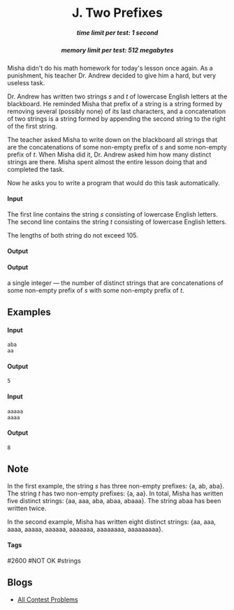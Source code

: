<h1 style='text-align: center;'> J. Two Prefixes</h1>

<h5 style='text-align: center;'>time limit per test: 1 second</h5>
<h5 style='text-align: center;'>memory limit per test: 512 megabytes</h5>

Misha didn't do his math homework for today's lesson once again. As a punishment, his teacher Dr. Andrew decided to give him a hard, but very useless task.

Dr. Andrew has written two strings *s* and *t* of lowercase English letters at the blackboard. He reminded Misha that prefix of a string is a string formed by removing several (possibly none) of its last characters, and a concatenation of two strings is a string formed by appending the second string to the right of the first string.

The teacher asked Misha to write down on the blackboard all strings that are the concatenations of some non-empty prefix of *s* and some non-empty prefix of *t*. When Misha did it, Dr. Andrew asked him how many distinct strings are there. Misha spent almost the entire lesson doing that and completed the task. 

Now he asks you to write a program that would do this task automatically.

#### Input

The first line contains the string *s* consisting of lowercase English letters. The second line contains the string *t* consisting of lowercase English letters.

The lengths of both string do not exceed 105.

#### Output

#### Output

 a single integer — the number of distinct strings that are concatenations of some non-empty prefix of *s* with some non-empty prefix of *t*.

## Examples

#### Input


```text
aba  
aa  

```
#### Output


```text
5  

```
#### Input


```text
aaaaa  
aaaa  

```
#### Output


```text
8  

```
## Note

In the first example, the string *s* has three non-empty prefixes: {a, ab, aba}. The string *t* has two non-empty prefixes: {a, aa}. In total, Misha has written five distinct strings: {aa, aaa, aba, abaa, abaaa}. The string abaa has been written twice.

In the second example, Misha has written eight distinct strings: {aa, aaa, aaaa, aaaaa, aaaaaa, aaaaaaa, aaaaaaaa, aaaaaaaaa}.



#### Tags 

#2600 #NOT OK #strings 

## Blogs
- [All Contest Problems](../2018-2019_Russia_Open_High_School_Programming_Contest_(Unrated,_Online_Mirror,_ICPC_Rules,_Teams_Preferred).md)
